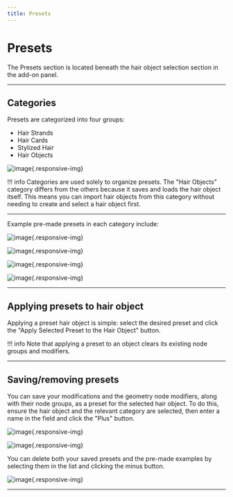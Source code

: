 ```yaml
---
title: Presets
---
```


# Presets

The Presets section is located beneath the hair object selection section in the add-on panel.

---

## Categories
Presets are categorized into four groups:

- Hair Strands
- Hair Cards
- Stylized Hair
- Hair Objects

![image](../assets/images/presets/01_1.jpg){.responsive-img}


!!! info
    Categories are used solely to organize presets. The "Hair Objects" category differs from the others because it saves and loads the hair object itself. This means you can import hair objects from this category without needing to create and select a hair object first.

---

Example pre-made presets in each category include:


![image](../assets/images/presets/03.jpg){.responsive-img}

![image](../assets/images/presets/04.jpg){.responsive-img}

![image](../assets/images/presets/05.jpg){.responsive-img}

![image](../assets/images/presets/02.jpg){.responsive-img}

---

## Applying presets to hair object
Applying a preset hair object is simple: select the desired preset and click the "Apply Selected Preset to the Hair Object" button.

!!! info
    Note that applying a preset to an object clears its existing node groups and modifiers.

---

## Saving/removing presets
You can save your modifications and the geometry node modifiers, along with their node groups, as a preset for the selected hair object. To do this, ensure the hair object and the relevant category are selected, then enter a name in the field and click the "Plus" button.

![image](../assets/images/presets/06.jpg){.responsive-img}

![image](../assets/images/presets/07.jpg){.responsive-img}

You can delete both your saved presets and the pre-made examples by selecting them in the list and clicking the minus button.

![image](../assets/images/presets/08.jpg){.responsive-img}

---